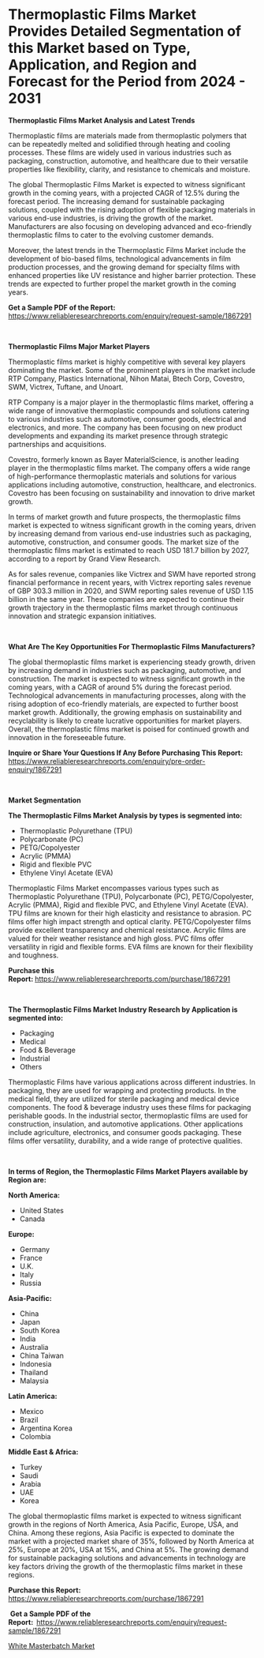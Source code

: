 <p><h1>Thermoplastic Films Market Provides Detailed Segmentation of this Market based on Type, Application, and Region and Forecast for the Period from 2024 - 2031</h1></p><p><strong>Thermoplastic Films Market Analysis and Latest Trends</strong></p>
<p><p>Thermoplastic films are materials made from thermoplastic polymers that can be repeatedly melted and solidified through heating and cooling processes. These films are widely used in various industries such as packaging, construction, automotive, and healthcare due to their versatile properties like flexibility, clarity, and resistance to chemicals and moisture.</p><p>The global Thermoplastic Films Market is expected to witness significant growth in the coming years, with a projected CAGR of 12.5% during the forecast period. The increasing demand for sustainable packaging solutions, coupled with the rising adoption of flexible packaging materials in various end-use industries, is driving the growth of the market. Manufacturers are also focusing on developing advanced and eco-friendly thermoplastic films to cater to the evolving customer demands.</p><p>Moreover, the latest trends in the Thermoplastic Films Market include the development of bio-based films, technological advancements in film production processes, and the growing demand for specialty films with enhanced properties like UV resistance and higher barrier protection. These trends are expected to further propel the market growth in the coming years.</p></p>
<p><strong>Get a Sample PDF of the Report:&nbsp;</strong> <a href="https://www.reliableresearchreports.com/enquiry/request-sample/1867291">https://www.reliableresearchreports.com/enquiry/request-sample/1867291</a></p>
<p>&nbsp;</p>
<p><strong>Thermoplastic Films Major Market Players</strong></p>
<p><p>Thermoplastic films market is highly competitive with several key players dominating the market. Some of the prominent players in the market include RTP Company, Plastics International, Nihon Matai, Btech Corp, Covestro, SWM, Victrex, Tuftane, and Unoart.</p><p>RTP Company is a major player in the thermoplastic films market, offering a wide range of innovative thermoplastic compounds and solutions catering to various industries such as automotive, consumer goods, electrical and electronics, and more. The company has been focusing on new product developments and expanding its market presence through strategic partnerships and acquisitions.</p><p>Covestro, formerly known as Bayer MaterialScience, is another leading player in the thermoplastic films market. The company offers a wide range of high-performance thermoplastic materials and solutions for various applications including automotive, construction, healthcare, and electronics. Covestro has been focusing on sustainability and innovation to drive market growth.</p><p>In terms of market growth and future prospects, the thermoplastic films market is expected to witness significant growth in the coming years, driven by increasing demand from various end-use industries such as packaging, automotive, construction, and consumer goods. The market size of the thermoplastic films market is estimated to reach USD 181.7 billion by 2027, according to a report by Grand View Research.</p><p>As for sales revenue, companies like Victrex and SWM have reported strong financial performance in recent years, with Victrex reporting sales revenue of GBP 303.3 million in 2020, and SWM reporting sales revenue of USD 1.15 billion in the same year. These companies are expected to continue their growth trajectory in the thermoplastic films market through continuous innovation and strategic expansion initiatives.</p></p>
<p>&nbsp;</p>
<p><strong>What Are The Key Opportunities For Thermoplastic Films Manufacturers?</strong></p>
<p><p>The global thermoplastic films market is experiencing steady growth, driven by increasing demand in industries such as packaging, automotive, and construction. The market is expected to witness significant growth in the coming years, with a CAGR of around 5% during the forecast period. Technological advancements in manufacturing processes, along with the rising adoption of eco-friendly materials, are expected to further boost market growth. Additionally, the growing emphasis on sustainability and recyclability is likely to create lucrative opportunities for market players. Overall, the thermoplastic films market is poised for continued growth and innovation in the foreseeable future.</p></p>
<p><strong>Inquire or Share Your Questions If Any Before Purchasing This Report:</strong> <a href="https://www.reliableresearchreports.com/enquiry/pre-order-enquiry/1867291">https://www.reliableresearchreports.com/enquiry/pre-order-enquiry/1867291</a></p>
<p>&nbsp;</p>
<p><strong>Market Segmentation</strong></p>
<p><strong>The Thermoplastic Films Market Analysis by types is segmented into:</strong></p>
<p><ul><li>Thermoplastic Polyurethane (TPU)</li><li>Polycarbonate (PC)</li><li>PETG/Copolyester</li><li>Acrylic (PMMA)</li><li>Rigid and flexible PVC</li><li>Ethylene Vinyl Acetate (EVA)</li></ul></p>
<p><p>Thermoplastic Films Market encompasses various types such as Thermoplastic Polyurethane (TPU), Polycarbonate (PC), PETG/Copolyester, Acrylic (PMMA), Rigid and flexible PVC, and Ethylene Vinyl Acetate (EVA). TPU films are known for their high elasticity and resistance to abrasion. PC films offer high impact strength and optical clarity. PETG/Copolyester films provide excellent transparency and chemical resistance. Acrylic films are valued for their weather resistance and high gloss. PVC films offer versatility in rigid and flexible forms. EVA films are known for their flexibility and toughness.</p></p>
<p><strong>Purchase this Report:&nbsp;</strong><a href="https://www.reliableresearchreports.com/purchase/1867291">https://www.reliableresearchreports.com/purchase/1867291</a></p>
<p>&nbsp;</p>
<p><strong>The Thermoplastic Films Market Industry Research by Application is segmented into:</strong></p>
<p><ul><li>Packaging</li><li>Medical</li><li>Food & Beverage</li><li>Industrial</li><li>Others</li></ul></p>
<p><p>Thermoplastic Films have various applications across different industries. In packaging, they are used for wrapping and protecting products. In the medical field, they are utilized for sterile packaging and medical device components. The food & beverage industry uses these films for packaging perishable goods. In the industrial sector, thermoplastic films are used for construction, insulation, and automotive applications. Other applications include agriculture, electronics, and consumer goods packaging. These films offer versatility, durability, and a wide range of protective qualities.</p></p>
<p>&nbsp;</p>
<p><strong>In terms of Region, the Thermoplastic Films Market Players available by Region are:</strong></p>
<p>
    <p> <strong> North America: </strong>
        <ul>
            <li>United States</li>
            <li>Canada</li>
        </ul>
        </p> 
    <p> <strong> Europe: </strong>
        <ul>
            <li>Germany</li>
            <li>France</li>
            <li>U.K.</li>
            <li>Italy</li>
            <li>Russia</li>
        </ul>
        </p> 
    <p> <strong> Asia-Pacific: </strong>
        <ul>
            <li>China</li>
            <li>Japan</li>
            <li>South Korea</li>
            <li>India</li>
            <li>Australia</li>
            <li>China Taiwan</li>
            <li>Indonesia</li>
            <li>Thailand</li>
            <li>Malaysia</li>
        </ul>
        </p> 
    <p> <strong> Latin America: </strong>
        <ul>
            <li>Mexico</li>
            <li>Brazil</li>
            <li>Argentina Korea</li>
            <li>Colombia</li>
        </ul>
        </p> 
    <p> <strong> Middle East & Africa: </strong>
        <ul>
            <li>Turkey</li>
            <li>Saudi</li>
            <li>Arabia</li>
            <li>UAE</li>
            <li>Korea</li>
        </ul>
    </p>
    </p>
<p><p>The global thermoplastic films market is expected to witness significant growth in the regions of North America, Asia Pacific, Europe, USA, and China. Among these regions, Asia Pacific is expected to dominate the market with a projected market share of 35%, followed by North America at 25%, Europe at 20%, USA at 15%, and China at 5%. The growing demand for sustainable packaging solutions and advancements in technology are key factors driving the growth of the thermoplastic films market in these regions.</p></p>
<p><strong>Purchase this Report: </strong><a href="https://www.reliableresearchreports.com/purchase/1867291">https://www.reliableresearchreports.com/purchase/1867291</a></p>
<p>&nbsp;<strong>Get a Sample PDF of the Report:&nbsp;&nbsp;</strong><a href="https://www.reliableresearchreports.com/enquiry/request-sample/1867291">https://www.reliableresearchreports.com/enquiry/request-sample/1867291</a></p>
<p><strong></strong></p>
<p><p><a href="https://artistic-helicopter-ca9.notion.site/White-Masterbatch-Market-Provides-Detailed-Segmentation-of-this-Market-based-on-Type-Application-a-ec056f4ffb25428d8724153014d451fb">White Masterbatch Market</a></p></p>